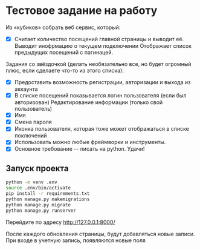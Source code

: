 # Тестовое задание на работу

Из «кубиков» собрать веб сервис, который:

- [x] Считает количество посещений главной страницы и выводит её.
Выводит инофрмацию о текущем подключении
Отображает список предыдущих посещений с пагинацей.

Задания со звёздочкой (делать необязательно все, но будет огромный плюс, если сделаете что-то из этого списка):

- [x] Предоставить возможность регистрации, авторизации и выхода из аккаунта
- [x] В списке посещений показывается логин пользователя (если был авторизован)
Редактирование информации (только свой пользователь)
- [x] Имя
- [x] Смена пароля
- [x] Иконка пользователя, которая тоже может отображаться в списке поключений
- [x] Использовать можно любые фреймворки и инструменты.
- [x] Основное требование -- писать на python. Удачи!	

## Запуск проекта
```bash
python -m venv .env
source .env/bin/activate
pip install -r requirements.txt
python manage.py makemigrations
python manage.py migrate
python manage.py runserver
```
Перейдите по адресу http://127.0.0.1:8000/

После каждого обновления страницы, будут добавляться новые записи. При входе в учетную запись, появляются новые поля